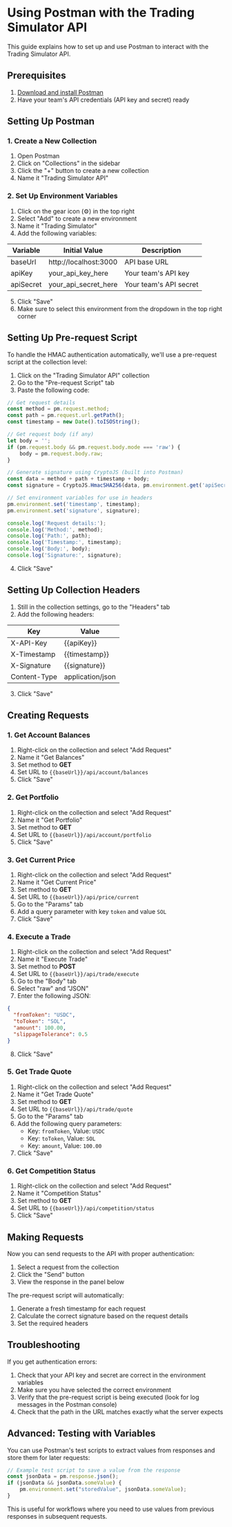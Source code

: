# Using Postman with the Trading Simulator API

This guide explains how to set up and use Postman to interact with the Trading Simulator API.

## Prerequisites

1. [Download and install Postman](https://www.postman.com/downloads/)
2. Have your team's API credentials (API key and secret) ready

## Setting Up Postman

### 1. Create a New Collection

1. Open Postman
2. Click on "Collections" in the sidebar
3. Click the "+" button to create a new collection
4. Name it "Trading Simulator API"

### 2. Set Up Environment Variables

1. Click on the gear icon (⚙️) in the top right
2. Select "Add" to create a new environment
3. Name it "Trading Simulator"
4. Add the following variables:

| Variable | Initial Value | Description |
|----------|---------------|-------------|
| baseUrl | http://localhost:3000 | API base URL |
| apiKey | your_api_key_here | Your team's API key |
| apiSecret | your_api_secret_here | Your team's API secret |

5. Click "Save"
6. Make sure to select this environment from the dropdown in the top right corner

## Setting Up Pre-request Script

To handle the HMAC authentication automatically, we'll use a pre-request script at the collection level:

1. Click on the "Trading Simulator API" collection
2. Go to the "Pre-request Script" tab
3. Paste the following code:

```javascript
// Get request details
const method = pm.request.method;
const path = pm.request.url.getPath();
const timestamp = new Date().toISOString();

// Get request body (if any)
let body = '';
if (pm.request.body && pm.request.body.mode === 'raw') {
    body = pm.request.body.raw;
}

// Generate signature using CryptoJS (built into Postman)
const data = method + path + timestamp + body;
const signature = CryptoJS.HmacSHA256(data, pm.environment.get('apiSecret')).toString(CryptoJS.enc.Hex);

// Set environment variables for use in headers
pm.environment.set('timestamp', timestamp);
pm.environment.set('signature', signature);

console.log('Request details:');
console.log('Method:', method);
console.log('Path:', path);
console.log('Timestamp:', timestamp);
console.log('Body:', body);
console.log('Signature:', signature);
```

4. Click "Save"

## Setting Up Collection Headers

1. Still in the collection settings, go to the "Headers" tab
2. Add the following headers:

| Key | Value |
|-----|-------|
| X-API-Key | {{apiKey}} |
| X-Timestamp | {{timestamp}} |
| X-Signature | {{signature}} |
| Content-Type | application/json |

3. Click "Save"

## Creating Requests

### 1. Get Account Balances

1. Right-click on the collection and select "Add Request"
2. Name it "Get Balances"
3. Set method to **GET**
4. Set URL to `{{baseUrl}}/api/account/balances`
5. Click "Save"

### 2. Get Portfolio

1. Right-click on the collection and select "Add Request"
2. Name it "Get Portfolio"
3. Set method to **GET**
4. Set URL to `{{baseUrl}}/api/account/portfolio`
5. Click "Save"

### 3. Get Current Price

1. Right-click on the collection and select "Add Request"
2. Name it "Get Current Price"
3. Set method to **GET**
4. Set URL to `{{baseUrl}}/api/price/current`
5. Go to the "Params" tab
6. Add a query parameter with key `token` and value `SOL`
7. Click "Save"

### 4. Execute a Trade

1. Right-click on the collection and select "Add Request"
2. Name it "Execute Trade"
3. Set method to **POST**
4. Set URL to `{{baseUrl}}/api/trade/execute`
5. Go to the "Body" tab
6. Select "raw" and "JSON"
7. Enter the following JSON:
```json
{
  "fromToken": "USDC",
  "toToken": "SOL",
  "amount": 100.00,
  "slippageTolerance": 0.5
}
```
8. Click "Save"

### 5. Get Trade Quote

1. Right-click on the collection and select "Add Request"
2. Name it "Get Trade Quote"
3. Set method to **GET**
4. Set URL to `{{baseUrl}}/api/trade/quote`
5. Go to the "Params" tab
6. Add the following query parameters:
   - Key: `fromToken`, Value: `USDC`
   - Key: `toToken`, Value: `SOL`
   - Key: `amount`, Value: `100.00`
7. Click "Save"

### 6. Get Competition Status

1. Right-click on the collection and select "Add Request"
2. Name it "Competition Status"
3. Set method to **GET**
4. Set URL to `{{baseUrl}}/api/competition/status`
5. Click "Save"

## Making Requests

Now you can send requests to the API with proper authentication:

1. Select a request from the collection
2. Click the "Send" button
3. View the response in the panel below

The pre-request script will automatically:
1. Generate a fresh timestamp for each request
2. Calculate the correct signature based on the request details
3. Set the required headers

## Troubleshooting

If you get authentication errors:

1. Check that your API key and secret are correct in the environment variables
2. Make sure you have selected the correct environment
3. Verify that the pre-request script is being executed (look for log messages in the Postman console)
4. Check that the path in the URL matches exactly what the server expects

## Advanced: Testing with Variables

You can use Postman's test scripts to extract values from responses and store them for later requests:

```javascript
// Example test script to save a value from the response
const jsonData = pm.response.json();
if (jsonData && jsonData.someValue) {
    pm.environment.set("storedValue", jsonData.someValue);
}
```

This is useful for workflows where you need to use values from previous responses in subsequent requests. 